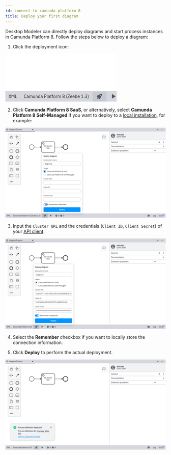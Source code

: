 ```yaml
---
id: connect-to-camunda-platform-8
title: Deploy your first diagram
---
```


Desktop Modeler can directly deploy diagrams and start process instances in Camunda Platform 8. Follow the steps below to deploy a diagram:

1. Click the deployment icon:

![deployment icon](./img/deploy-icon.png)

2. Click **Camunda Platform 8 SaaS**, or alternatively, select **Camunda Platform 8 Self-Managed** if you want to deploy to a [local installation](../../../self-managed/platform-deployment/overview.md), for example:

![deployment configuration](./img/deploy-diagram-camunda-cloud.png)

3. Input the `Cluster URL` and the credentials (`Client ID`, `Client Secret`) of your [API client](../../console/manage-clusters/manage-api-clients.md):

![deployment via Camunda Platform 8](./img/deploy-diagram-camunda-cloud-remember.png)

4. Select the **Remember** checkbox if you want to locally store the connection information.

5. Click **Deploy** to perform the actual deployment.

![deployment successful](./img/deploy-diagram-camunda-cloud-success.png)
